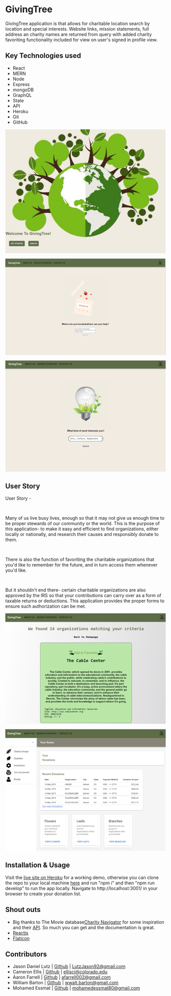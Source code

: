 # GivingTree

GivingTree application is that allows for charitable location search by location and special interests. Website links, mission statements, full address an charity names are returned from query with added charity favoriting functionality included for view on user's signed in profile view.

## Key Technologies used

- React
- MERN
- Node
- Express
- mongoDB
- GraphQL
- State
- API
- Heroku
- Git
- GitHub

![GivingTree](assets\images\main.PNG)

![GivingTree](assets\images\location.PNG)

![GivingTree](assets\images\interests.PNG)

## User Story

User Story -​

​

Many of us live busy lives, enough so that it may not give us enough time to be proper stewards of our community or the world. This is the purpose of this application- to make it easy and efficient to find organizations, either locally or nationally, and research their causes and responsibly donate to them. ​

​

There is also the function of favoriting the charitable organizations that you'd like to remember for the future, and in turn access them whenever you'd like.​

​

But it shouldn't end there- certain charitable organizations are also approved by the IRS so that your contributions can carry over as a form of taxable returns or deductions. This application provides the proper forms to ensure such authorization can be met.

![GivingTree](assets\images\results.PNG)

![GivingTree](assets\images\dashboard.PNG)

## Installation & Usage

Visit the [live site on Heroku](https://awesome-giving-tree.herokuapp.com/) for a working demo, otherwise you can clone the repo to your local machine [here](https://github.com/elliscj/GivingTree) and run "npm i" and then "npm run develop" to run the app locally. Navigate to http://localhost:3001/ in your browser to create your donation list.

## Shout outs

- Big thanks to The Movie database[Charity Navigator](https://www.charitynavigator.org/) for some inspiration and their [ API](https://charity.3scale.net/docs/data-api/reference#api-documentation). So much you can get and the documentation is great.
- [Reactjs](https://reactjs.org/)
- [Flaticon](https://www.flaticon.com/free-icons/cat/)

## Contributors

- Jason Daniel Lutz | [Github](https://github.com/LutzJason92) | LutzJason92@gmail.com
- Cameron Ellis | [Github](https://github.com/elliscj) | elliscj@colorado.edu
- Aaron Farrell | [Github](https://github.com/afarr002) | afarrell002@gmail.com
- William Barton | [Github](https://github.com/wwbarton) | wwalt.barton@gmail.com
- Mohamed Essmat | [Github](https://github.com/MohEssmat) | mohamedessmat80@gmail.com

